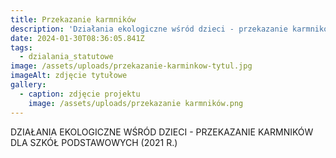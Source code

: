 ```yaml
---
title: Przekazanie karmników
description: 'Działania ekologiczne wśród dzieci - przekazanie karmników [...]'
date: 2024-01-30T08:36:05.841Z
tags:
  - dzialania_statutowe
image: /assets/uploads/przekazanie-karminkow-tytul.jpg
imageAlt: zdjęcie tytułowe
gallery:
  - caption: zdjęcie projektu
    image: /assets/uploads/przekazanie karmników.png
---
```

DZIAŁANIA EKOLOGICZNE WŚRÓD DZIECI - PRZEKAZANIE KARMNIKÓW DLA SZKÓŁ PODSTAWOWYCH (2021 R.)
